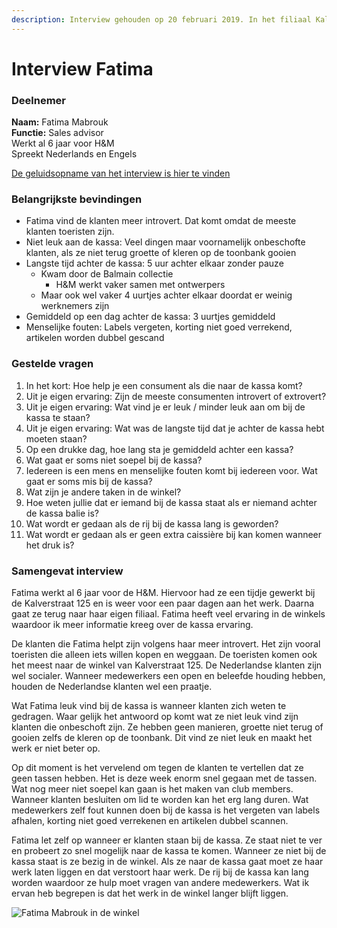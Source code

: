 ```yaml
---
description: Interview gehouden op 20 februari 2019. In het filiaal Kalverstraat 125.
---
```


# Interview Fatima

### **Deelnemer**

**Naam:** Fatima Mabrouk  
**Functie:** Sales advisor  
Werkt al 6 jaar voor H&M  
Spreekt Nederlands en Engels

[De geluidsopname van het interview is hier te vinden](https://drive.google.com/open?id=1Fa8uay9AkN9eCunUxIQku3W2I2bjQnds)

### **Belangrijkste bevindingen**

* Fatima vind de klanten meer introvert. Dat komt omdat de meeste klanten toeristen zijn.
* Niet leuk aan de kassa: Veel dingen maar voornamelijk onbeschofte klanten, als ze niet terug groette of kleren op de toonbank gooien 
* Langste tijd achter de kassa: 5 uur achter elkaar zonder pauze
  * Kwam door de Balmain collectie
    * H&M werkt vaker samen met ontwerpers
  * Maar ook wel vaker 4 uurtjes achter elkaar doordat er weinig werknemers zijn 
* Gemiddeld op een dag achter de kassa: 3 uurtjes gemiddeld
* Menselijke fouten: Labels vergeten, korting niet goed verrekend, artikelen worden dubbel gescand

### **Gestelde vragen**

1. In het kort: Hoe help je een consument als die naar de kassa komt?
2. Uit je eigen ervaring: Zijn de meeste consumenten introvert of extrovert?
3. Uit je eigen ervaring: Wat vind je er leuk / minder leuk aan om bij de kassa te staan?
4. Uit je eigen ervaring: Wat was de langste tijd dat je achter de kassa hebt moeten staan?
5. Op een drukke dag, hoe lang sta je gemiddeld achter een kassa?
6. Wat gaat er soms niet soepel bij de kassa?
7. Iedereen is een mens en menselijke fouten komt bij iedereen voor. Wat gaat er soms mis bij de kassa?
8. Wat zijn je andere taken in de winkel?
9. Hoe weten jullie dat er iemand bij de kassa staat als er niemand achter de kassa balie is?
10. Wat wordt er gedaan als de rij bij de kassa lang is geworden?
11. Wat wordt er gedaan als er geen extra caissière bij kan komen wanneer het druk is?

### **Samengevat interview**

Fatima werkt al 6 jaar voor de H&M. Hiervoor had ze een tijdje gewerkt bij de Kalverstraat 125 en is weer voor een paar dagen aan het werk. Daarna gaat ze terug naar haar eigen filiaal. Fatima heeft veel ervaring in de winkels waardoor ik meer informatie kreeg over de kassa ervaring.

De klanten die Fatima helpt zijn volgens haar meer introvert. Het zijn vooral toeristen die alleen iets willen kopen en weggaan. De toeristen komen ook het meest naar de winkel van Kalverstraat 125. De Nederlandse klanten zijn wel socialer. Wanneer medewerkers een open en beleefde houding hebben, houden de Nederlandse klanten wel een praatje.

Wat Fatima leuk vind bij de kassa is wanneer klanten zich weten te gedragen. Waar gelijk het antwoord op komt wat ze niet leuk vind zijn klanten die onbeschoft zijn. Ze hebben geen manieren, groette niet terug of gooien zelfs de kleren op de toonbank. Dit vind ze niet leuk en maakt het werk er niet beter op.

Op dit moment is het vervelend om tegen de klanten te vertellen dat ze geen tassen hebben. Het is deze week enorm snel gegaan met de tassen. Wat nog meer niet soepel kan gaan is het maken van club members. Wanneer klanten besluiten om lid te worden kan het erg lang duren. Wat medewerkers zelf fout kunnen doen bij de kassa is het vergeten van labels afhalen, korting niet goed verrekenen en artikelen dubbel scannen.

Fatima let zelf op wanneer er klanten staan bij de kassa. Ze staat niet te ver en probeert zo snel mogelijk naar de kassa te komen. Wanneer ze niet bij de kassa staat is ze bezig in de winkel. Als ze naar de kassa gaat moet ze haar werk laten liggen en dat verstoort haar werk. De rij bij de kassa kan lang worden waardoor ze hulp moet vragen van andere medewerkers. Wat ik ervan heb begrepen is dat het werk in de winkel langer blijft liggen.

![Fatima Mabrouk in de winkel](../../.gitbook/assets/fatima_2.jpg)

